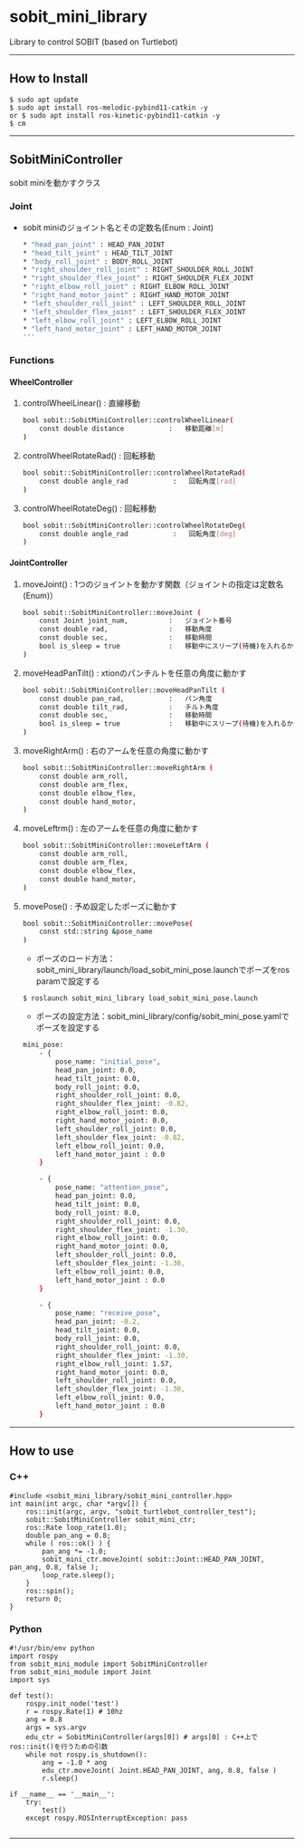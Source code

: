 # sobit_mini_library
Library to control SOBIT (based on Turtlebot)

---

## How to Install
```bash:
$ sudo apt update 
$ sudo apt install ros-melodic-pybind11-catkin -y 
or $ sudo apt install ros-kinetic-pybind11-catkin -y 
$ cm
```

---

## SobitMiniController
sobit miniを動かすクラス
### Joint
* sobit miniのジョイント名とその定数名(Enum : Joint)
    ```bash
    * "head_pan_joint" : HEAD_PAN_JOINT
    * "head_tilt_joint" : HEAD_TILT_JOINT 
    * "body_roll_joint" : BODY_ROLL_JOINT                           
    * "right_shoulder_roll_joint" : RIGHT_SHOULDER_ROLL_JOINT
    * "right_shoulder_flex_joint" : RIGHT_SHOULDER_FLEX_JOINT
    * "right_elbow_roll_joint" : RIGHT_ELBOW_ROLL_JOINT
    * "right_hand_motor_joint" : RIGHT_HAND_MOTOR_JOINT
    * "left_shoulder_roll_joint" : LEFT_SHOULDER_ROLL_JOINT
    * "left_shoulder_flex_joint" : LEFT_SHOULDER_FLEX_JOINT
    * "left_elbow_roll_joint" : LEFT_ELBOW_ROLL_JOINT
    * "left_hand_motor_joint" : LEFT_HAND_MOTOR_JOINT
    '''

### Functions
#### WheelController
1.  controlWheelLinear() :   直線移動
    ```bash
    bool sobit::SobitMiniController::controlWheelLinear( 
        const double distance           :   移動距離[m]
    )
    ```  
2.  controlWheelRotateRad() :   回転移動
    ```bash
    bool sobit::SobitMiniController::controlWheelRotateRad( 
        const double angle_rad           :   回転角度[rad]
    )
    ```  
3.  controlWheelRotateDeg() :   回転移動
    ```bash
    bool sobit::SobitMiniController::controlWheelRotateDeg( 
        const double angle_rad           :   回転角度[deg]
    )
    ```  
    
#### JointController
1.  moveJoint() :   1つのジョイントを動かす関数（ジョイントの指定は定数名(Enum)）
    ```bash
    bool sobit::SobitMiniController::moveJoint (
        const Joint joint_num,          :   ジョイント番号
        const double rad,               :   移動角度
        const double sec,               :   移動時間
        bool is_sleep = true            :   移動中にスリープ(待機)を入れるかどうか
    )
    ```  
2.  moveHeadPanTilt()   :   xtionのパンチルトを任意の角度に動かす
    ```bash
    bool sobit::SobitMiniController::moveHeadPanTilt (
        const double pan_rad,           :   パン角度
        const double tilt_rad,          :   チルト角度
        const double sec,               :   移動時間
        bool is_sleep = true            :   移動中にスリープ(待機)を入れるかどうか
    )
    ```  
3.  moveRightArm()   :   右のアームを任意の角度に動かす
    ```bash
    bool sobit::SobitMiniController::moveRightArm ( 
        const double arm_roll,           
        const double arm_flex,             
        const double elbow_flex,                   
        const double hand_motor,            
    )
    ```  
4.  moveLeftrm()   :   左のアームを任意の角度に動かす
    ```bash
    bool sobit::SobitMiniController::moveLeftArm ( 
        const double arm_roll,           
        const double arm_flex,             
        const double elbow_flex,                   
        const double hand_motor,            
    )
    ```  
4.  movePose()   :   予め設定したポーズに動かす
    ```bash
    bool sobit::SobitMiniController::movePose( 
        const std::string &pose_name 
    )
    ```  

    * ポーズのロード方法：sobit_mini_library/launch/load_sobit_mini_pose.launchでポーズをros paramで設定する
    ```bash:
    $ roslaunch sobit_mini_library load_sobit_mini_pose.launch
    ```

    * ポーズの設定方法：sobit_mini_library/config/sobit_mini_pose.yamlでポーズを設定する
    ```bash
    mini_pose:
        - { 
            pose_name: "initial_pose",
            head_pan_joint: 0.0,
            head_tilt_joint: 0.0,     
            body_roll_joint: 0.0,                             
            right_shoulder_roll_joint: 0.0,
            right_shoulder_flex_joint: -0.82,
            right_elbow_roll_joint: 0.0,
            right_hand_motor_joint: 0.0,
            left_shoulder_roll_joint: 0.0,
            left_shoulder_flex_joint: -0.82,
            left_elbow_roll_joint: 0.0,
            left_hand_motor_joint : 0.0
        }

        - { 
            pose_name: "attention_pose",
            head_pan_joint: 0.0,
            head_tilt_joint: 0.0,       
            body_roll_joint: 0.0,                           
            right_shoulder_roll_joint: 0.0,
            right_shoulder_flex_joint: -1.30,
            right_elbow_roll_joint: 0.0,
            right_hand_motor_joint: 0.0,
            left_shoulder_roll_joint: 0.0,
            left_shoulder_flex_joint: -1.30,
            left_elbow_roll_joint: 0.0,
            left_hand_motor_joint : 0.0
        }

        - { 
            pose_name: "receive_pose", 
            head_pan_joint: -0.2,
            head_tilt_joint: 0.0,     
            body_roll_joint: 0.0,                            
            right_shoulder_roll_joint: 0.0,
            right_shoulder_flex_joint: -1.30,
            right_elbow_roll_joint: 1.57,
            right_hand_motor_joint: 0.0,
            left_shoulder_roll_joint: 0.0,
            left_shoulder_flex_joint: -1.30,
            left_elbow_roll_joint: 0.0,
            left_hand_motor_joint : 0.0
        }
    ```  
---

## How to use
### C++

```bash:
#include <sobit_mini_library/sobit_mini_controller.hpp>
int main(int argc, char *argv[]) {
    ros::init(argc, argv, "sobit_turtlebot_controller_test");
    sobit::SobitMiniController sobit_mini_ctr;
    ros::Rate loop_rate(1.0);
    double pan_ang = 0.8;
    while ( ros::ok() ) {
        pan_ang *= -1.0;
        sobit_mini_ctr.moveJoint( sobit::Joint::HEAD_PAN_JOINT, pan_ang, 0.8, false );
        loop_rate.sleep();
    }
    ros::spin();
    return 0;
}
```

### Python
```bash:
#!/usr/bin/env python
import rospy
from sobit_mini_module import SobitMiniController
from sobit_mini_module import Joint
import sys

def test():
    rospy.init_node('test')
    r = rospy.Rate(1) # 10hz
    ang = 0.8
    args = sys.argv
    edu_ctr = SobitMiniController(args[0]) # args[0] : C++上でros::init()を行うための引数
    while not rospy.is_shutdown():
        ang = -1.0 * ang
        edu_ctr.moveJoint( Joint.HEAD_PAN_JOINT, ang, 0.8, false )
        r.sleep()

if __name__ == '__main__':
    try:
        test()
    except rospy.ROSInterruptException: pass
    
```

---